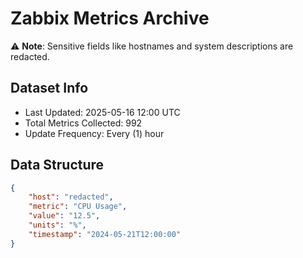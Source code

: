 # Zabbix Metrics Archive

⚠️ **Note**: Sensitive fields like hostnames and system descriptions are redacted.

## Dataset Info
- Last Updated: 2025-05-16 12:00 UTC
- Total Metrics Collected: 992
- Update Frequency: Every (1) hour

## Data Structure
```json
{
    "host": "redacted",
    "metric": "CPU Usage",
    "value": "12.5",
    "units": "%",
    "timestamp": "2024-05-21T12:00:00"
}
```
